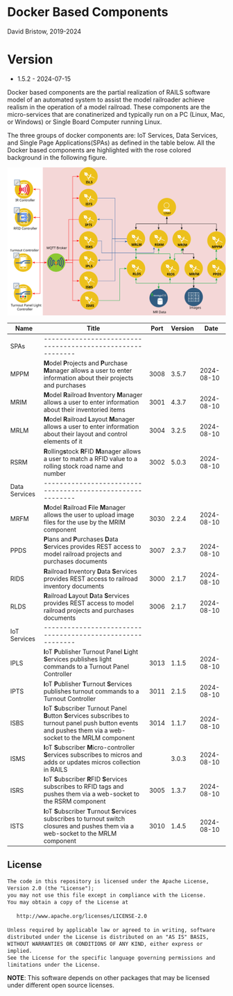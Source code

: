 # Docker Based Components
David Bristow, 2019-2024

# Version
* 1.5.2 - 2024-07-15
 
Docker based components are the partial realization of RAILS software model of an automated system to assist the model railroader achieve realism in the operation of a model railroad. These components are the micro-services that are conatinerized and typically run on a PC (Linux, Mac, or Windows) or Single Board Computer running Linux.

The three groups of docker components are: IoT Services, Data Services, and Single Page Applications(SPAs) as defined in the table below. All the Docker based components are highlighted with the rose colored background in the following figure.

![System Design](https://github.com/djbristow/RAILS/blob/master/Docker%20Based/docker-based-ms.svg)

|Name |Title                                  |Port |Version|Date     |
|-----|----------------------------------------------------------|-----|-------|---------|
|SPAs|----------------------------------------------------------|
|MPPM|**M**odel **P**rojects and **P**urchase **M**anager allows a user to enter information about their projects and purchases|3008|3.5.7|2024-08-10|
|MRIM|**M**odel **R**ailroad **I**nventory **M**anager allows a user to enter information about their inventoried items|3001|4.3.7|2024-08-10|
|MRLM|**M**odel **R**ailroad **L**ayout **M**anager allows a user to enter information about their layout and control elements of it|3004|3.2.5|2024-08-10|
|RSRM|**R**olling**s**tock **R**FID **M**anager allows a user to match a RFID value to a rolling stock road name and number|3002|5.0.3|2024-08-10|
|Data Services|----------------------------------------------------------|
|MRFM|**M**odel **R**ailroad **F**ile **M**anager  allows the user to upload image files for the use by the MRIM component|3030|2.2.4|2024-08-10|
|PPDS|**P**lans and **P**urchases **D**ata **S**ervices  provides REST access to model railroad projects and purchases documents|3007|2.3.7|2024-08-10|
|RIDS|**R**ailroad **I**nventory **D**ata **S**ervices provides REST access to railroad inventory documents|3000|2.1.7|2024-08-10|
|RLDS|**R**ailroad **L**ayout **D**ata **S**ervices provides REST access to model railroad projects and purchases documents|3006|2.1.7|2024-08-10|
|IoT Services|----------------------------------------------------------|
|IPLS|**I**oT **P**ublisher Turnout Panel **L**ight **S**ervices publishes light commands to a Turnout Panel Controller|3013|1.1.5|2024-08-10|
|IPTS|**I**oT **P**ublisher **T**urnout **S**ervices publishes turnout commands to a Turnout Controller|3011|2.1.5|2024-08-10|
|ISBS|**I**oT **S**ubscriber Turnout Panel **B**utton **S**ervices subscribes to turnout panel push button events and pushes them via a web-socket to the MRLM component|3014|1.1.7|2024-08-10|
|ISMS|**I**oT **S**ubscriber **M**icro-controller **S**ervices subscribes to micros and adds or updates micros collection in RAILS||3.0.3|2024-08-10|
|ISRS|**I**oT **S**ubscriber **R**FID **S**ervices subscribes to RFID tags and pushes them via a web-socket to the RSRM component|3005|1.3.7|2024-08-10|
|ISTS|**I**oT **S**ubscriber **T**urnout **S**ervices subscribes to turnout switch closures and pushes them via a web-socket to the MRLM component|3010|1.4.5|2024-08-10|

## License

    The code in this repository is licensed under the Apache License, Version 2.0 (the "License");
    you may not use this file except in compliance with the License.
    You may obtain a copy of the License at

       http://www.apache.org/licenses/LICENSE-2.0

    Unless required by applicable law or agreed to in writing, software
    distributed under the License is distributed on an "AS IS" BASIS,
    WITHOUT WARRANTIES OR CONDITIONS OF ANY KIND, either express or implied.
    See the License for the specific language governing permissions and
    limitations under the License.

**NOTE**: This software depends on other packages that may be licensed under different open source licenses.

